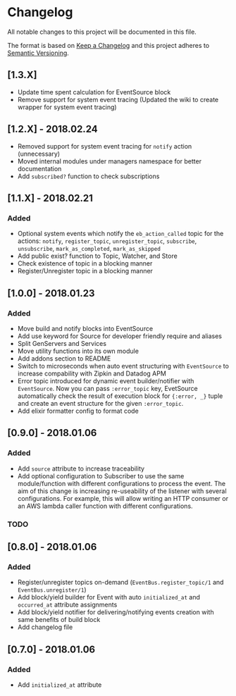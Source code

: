 # Changelog
All notable changes to this project will be documented in this file.

The format is based on [Keep a Changelog](http://keepachangelog.com/en/1.0.0/)
and this project adheres to [Semantic Versioning](http://semver.org/spec/v2.0.0.html).

## [1.3.X]


- Update time spent calculation for EventSource block
- Remove support for system event tracing (Updated the wiki to create wrapper for system event tracing)

## [1.2.X] - 2018.02.24

- Removed support for system event tracing for `notify` action (unnecessary)
- Moved internal modules under managers namespace for better documentation
- Add `subscribed?` function to check subscriptions

## [1.1.X] - 2018.02.21

### Added

- Optional system events which notify the `eb_action_called` topic for the actions: `notify`, `register_topic`, `unregister_topic`, `subscribe`, `unsubscribe`, `mark_as_completed`, `mark_as_skipped`
- Add public exist? function to Topic, Watcher, and Store
- Check existence of topic in a blocking manner
- Register/Unregister topic in a blocking manner

## [1.0.0] - 2018.01.23

### Added

- Move build and notify blocks into EventSource
- Add use keyword for Source for developer friendly require and aliases
- Split GenServers and Services
- Move utility functions into its own module
- Add addons section to README
- Switch to microseconds when auto event structuring with `EventSource` to increase compability with Zipkin and Datadog APM
- Error topic introduced for dynamic event builder/notifier with `EventSource`. Now you can pass `:error_topic` key, EvetSource automatically check the result of execution block for `{:error, _}` tuple and create an event structure for the given `:error_topic`.
- Add elixir formatter config to format code

## [0.9.0] - 2018.01.06

### Added

- Add `source` attribute to increase traceability
- Add optional configuration to Subscriber to use the same module/function with different configurations to process the event. The aim of this change is increasing re-useability of the listener with several configurations. For example, this will allow writing an HTTP consumer or an AWS lambda caller function with different configurations.

### TODO

## [0.8.0] - 2018.01.06

### Added

- Register/unregister topics on-demand (`EventBus.register_topic/1` and `EventBus.unregister/1`)
- Add block/yield builder for Event with auto `initialized_at` and `occurred_at` attribute assignments
- Add block/yield notifier for delivering/notifying events creation with same benefits of build block
- Add changelog file

## [0.7.0] - 2018.01.06

### Added

- Add `initialized_at` attribute

